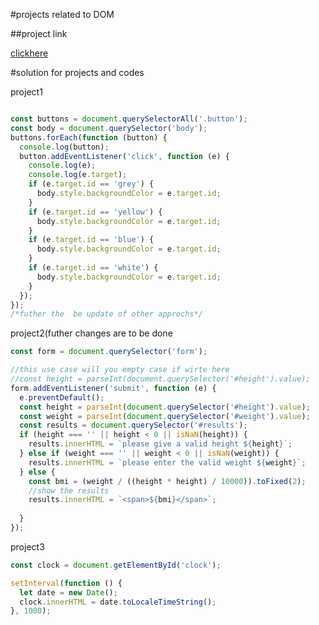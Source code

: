 #projects related to DOM

##project link

[clickhere](https://stackblitz.com/edit/dom-project-chaiaurcode?file=1-colorChanger%2Findex.html)


#solution for projects and codes


project1

```javascript

const buttons = document.querySelectorAll('.button');
const body = document.querySelector('body');
buttons.forEach(function (button) {
  console.log(button);
  button.addEventListener('click', function (e) {
    console.log(e);
    console.log(e.target);
    if (e.target.id == 'grey') {
      body.style.backgroundColor = e.target.id;
    }
    if (e.target.id == 'yellow') {
      body.style.backgroundColor = e.target.id;
    }
    if (e.target.id == 'blue') {
      body.style.backgroundColor = e.target.id;
    }
    if (e.target.id == 'white') {
      body.style.backgroundColor = e.target.id;
    }
  });
});
/*futher the  be update of other approchs*/

```

project2(futher changes are to be done
```javascript
const form = document.querySelector('form');

//this use case will you empty case if wirte here
//const height = parseInt(document.querySelector('#height').value);
form.addEventListener('submit', function (e) {
  e.preventDefault();
  const height = parseInt(document.querySelector('#height').value);
  const weight = parseInt(document.querySelector('#weight').value);
  const results = document.querySelector('#results');
  if (height === '' || height < 0 || isNaN(height)) {
    results.innerHTML = `please give a valid height ${height}`;
  } else if (weight === '' || weight < 0 || isNaN(weight)) {
    results.innerHTML = `please enter the valid weight ${weight}`;
  } else {
    const bmi = (weight / ((height * height) / 10000)).toFixed(2);
    //show the results
    results.innerHTML = `<span>${bmi}</span>`;
    
  }
});
```


project3

```javascript
const clock = document.getElementById('clock');

setInterval(function () {
  let date = new Date();
  clock.innerHTML = date.toLocaleTimeString();
}, 1000);
```
